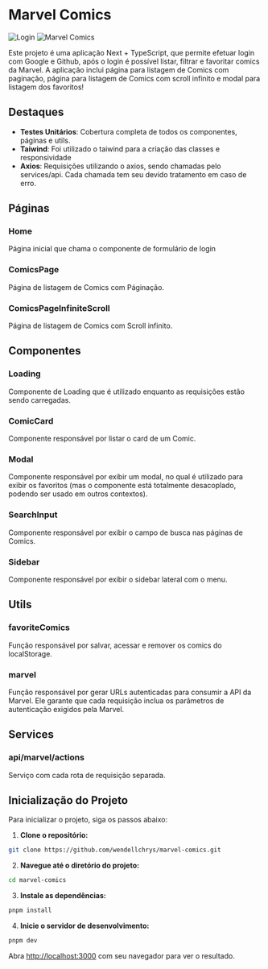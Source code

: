 # Marvel Comics

![Login](https://i.postimg.cc/Hx6WQHfp/image.png)
![Marvel Comics](https://i.postimg.cc/5yfvtx8b/image.png)

Este projeto é uma aplicação Next + TypeScript, que permite efetuar login com Google e Github, após o login é possível listar, filtrar e favoritar comics da Marvel. A aplicação inclui página para listagem de Comics com paginação, página para listagem de Comics com scroll infinito e modal para listagem dos favoritos!

## **Destaques**

- **Testes Unitários**: Cobertura completa de todos os componentes, páginas e utils.
- **Taiwind**: Foi utilizado o taiwind para a criação das classes e responsividade
- **Axios**: Requisições utilizando o axios, sendo chamadas pelo services/api. Cada chamada tem seu devido tratamento em caso de erro.

## **Páginas**

### Home
Página inicial que chama o componente de formulário de login

### ComicsPage
Página de listagem de Comics com Páginação.

### ComicsPageInfiniteScroll
Página de listagem de Comics com Scroll infinito.

## **Componentes**

### Loading
Componente de Loading que é utilizado enquanto as requisições estão sendo carregadas.

### ComicCard
Componente responsável por listar o card de um Comic.

### Modal
Componente responsável por exibir um modal, no qual é utilizado para exibir os favoritos (mas o componente está totalmente desacoplado, podendo ser usado em outros contextos).

### SearchInput
Componente responsável por exibir o campo de busca nas páginas de Comics.

### Sidebar
Componente responsável por exibir o sidebar lateral com o menu.

## **Utils**

### favoriteComics
Função responsável por salvar, acessar e remover os comics do localStorage.

### marvel
Função responsável por gerar URLs autenticadas para consumir a API da Marvel. Ele garante que cada requisição inclua os parâmetros de autenticação exigidos pela Marvel.

## **Services**

### api/marvel/actions
Serviço com cada rota de requisição separada.

## **Inicialização do Projeto**

Para inicializar o projeto, siga os passos abaixo:

1. **Clone o repositório:**
```bash
git clone https://github.com/wendellchrys/marvel-comics.git
```

2. **Navegue até o diretório do projeto:**
```bash
cd marvel-comics
```

3. **Instale as dependências:**
```bash
pnpm install
```

4. **Inicie o servidor de desenvolvimento:**
```bash
pnpm dev
```


Abra [http://localhost:3000](http://localhost:3000) com seu navegador para ver o resultado.
